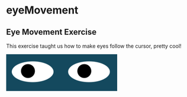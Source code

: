# eyeMovement
## Eye Movement Exercise
This exercise taught us how to make eyes follow the cursor, pretty cool! 

<img src= "eyes.PNG" width='300'/>
